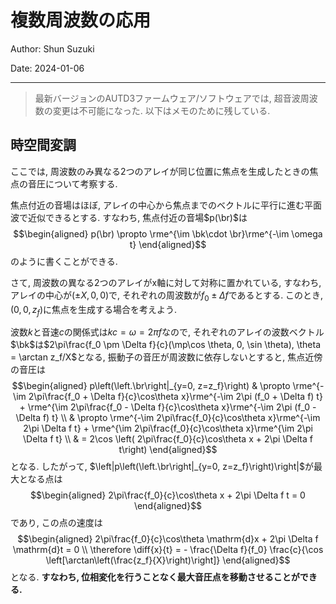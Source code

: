 # 複数周波数の応用

Author: Shun Suzuki

Date: 2024-01-06

- - -

> 最新バージョンのAUTD3ファームウェア/ソフトウェアでは, 超音波周波数の変更は不可能になった.
> 以下はメモのために残している.

## 時空間変調

ここでは, 周波数のみ異なる2つのアレイが同じ位置に焦点を生成したときの焦点の音圧について考察する.

焦点付近の音場はほぼ,
アレイの中心から焦点までのベクトルに平行に進む平面波で近似できるとする.
すなわち, 焦点付近の音場$p(\br)$は
$$\begin{aligned}
  p(\br) \propto \rme^{\im \bk\cdot \br}\rme^{-\im \omega t}
\end{aligned}$$
のように書くことができる.

さて, 周波数の異なる2つのアレイがx軸に対して対称に置かれている, すなわち, アレイの中心が$(\pm X, 0, 0)$で, それぞれの周波数が$f_0 \pm \Delta f$であるとする.
このとき, $(0, 0, z_f)$に焦点を生成する場合を考えよう.

波数$k$と音速$c$の関係式は$k c = \omega = 2\pi f$なので,
それぞれのアレイの波数ベクトル$\bk$は$2\pi\frac{f_0 \pm \Delta f}{c}(\mp\cos \theta, 0, \sin \theta), \theta = \arctan z_f/X$となる,
振動子の音圧が周波数に依存しないとすると, 焦点近傍の音圧は
$$\begin{aligned}
  p\left(\left.\br\right|_{y=0, z=z_f}\right) & \propto \rme^{-\im 2\pi\frac{f_0 + \Delta f}{c}\cos\theta x}\rme^{-\im 2\pi (f_0 + \Delta f) t} + \rme^{\im 2\pi\frac{f_0 - \Delta f}{c}\cos\theta x}\rme^{-\im 2\pi (f_0 - \Delta f) t} \\
                                              & \propto \rme^{-\im 2\pi\frac{f_0}{c}\cos\theta x}\rme^{-\im 2\pi \Delta f t} + \rme^{\im 2\pi\frac{f_0}{c}\cos\theta x}\rme^{\im 2\pi \Delta f t}                                        \\
                                              & = 2\cos \left( 2\pi\frac{f_0}{c}\cos\theta x + 2\pi \Delta f t\right)
\end{aligned}$$ となる. したがって,
$\left|p\left(\left.\br\right|_{y=0, z=z_f}\right)\right|$が最大となる点は
$$\begin{aligned}
  2\pi\frac{f_0}{c}\cos\theta x + 2\pi \Delta f t = 0
\end{aligned}$$ であり, この点の速度は
$$\begin{aligned}
  2\pi\frac{f_0}{c}\cos\theta \mathrm{d}x + 2\pi \Delta f \mathrm{d}t = 0 \\
  \therefore \diff{x}{t} = - \frac{\Delta f}{f_0} \frac{c}{\cos \left[\arctan\left(\frac{z_f}{X}\right)\right]}
\end{aligned}$$
となる.
**すなわち, 位相変化を行うことなく最大音圧点を移動させることができる.**
